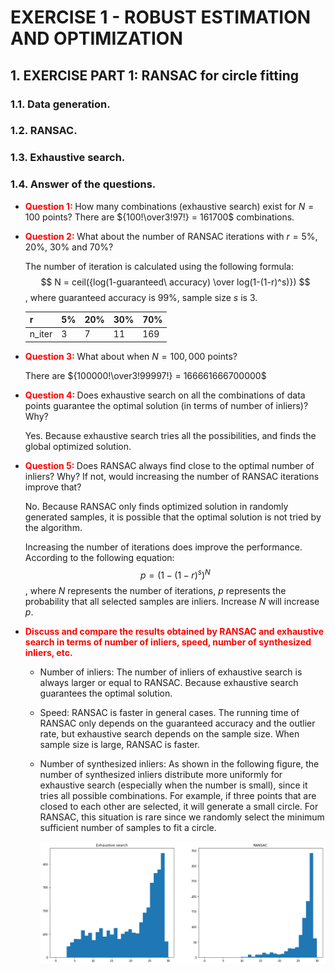 # EXERCISE 1 - ROBUST ESTIMATION AND OPTIMIZATION

## 1. EXERCISE PART 1: RANSAC for circle fitting

### 1.1. Data generation.

### 1.2. RANSAC.

### 1.3. Exhaustive search.

### 1.4. Answer of the questions.

* <b style="color:red"> Question 1: </b> How many combinations (exhaustive search) exist for $N=100$ points? 
	There are ${100!\over3!97!} = 161700$ combinations.

* <b style="color:red"> Question 2: </b> What about the number of RANSAC iterations with $r=5\%$, $20\%$, $30\%$ and $70\%$? 

  The number of iteration is calculated using the following formula:
  $$
  N = ceil({log(1-guaranteed\ accuracy) \over log(1-(1-r)^s)})
  $$
  , where guaranteed accuracy is $99\%$, sample size $s$ is $3$.

  | r      | 5%   | 20%  | 30%  | 70%  |
  | ------ | ---- | ---- | ---- | ---- |
  | n_iter | 3    | 7    | 11   | 169  |


* <b style="color:red"> Question 3: </b> What about when $N=100,000$ points?

  There are ${100000!\over3!99997!} = 166661666700000$

* <b style="color:red"> Question 4: </b> Does exhaustive search on all the combinations of data points guarantee the optimal solution (in terms of number of inliers)? Why?

  Yes. Because exhaustive search tries all the possibilities, and finds the global optimized solution.

* <b style="color:red"> Question 5: </b> Does RANSAC always find close to the optimal number of inliers? Why? If not, would increasing the number of RANSAC iterations improve that?

  No. Because RANSAC only finds optimized solution in randomly generated samples, it is possible that the optimal solution is not tried by the algorithm. 

  Increasing the number of iterations does improve the performance. According to the following equation:
  $$
  p = (1-(1-r)^s)^N
  $$
  , where $N$ represents the number of iterations, $p$ represents the probability that all selected samples are inliers. Increase $N$ will increase $p$. 

* <b style="color:red">Discuss and compare the results obtained by RANSAC and exhaustive search in terms of
  number of inliers, speed, number of synthesized inliers, etc.</b>

  * Number of inliers: The number of inliers of exhaustive search is always larger or equal to RANSAC. Because exhaustive search guarantees the optimal solution. 

  * Speed: RANSAC is faster in general cases. The running time of RANSAC only depends on the guaranteed accuracy and the outlier rate, but exhaustive search depends on the sample size. When sample size is large, RANSAC is faster. 

  * Number of synthesized inliers: As shown in the following figure, the number of synthesized inliers distribute more uniformly for exhaustive search (especially when the number is small), since it tries all possible combinations. For example, if three points that are closed to each other are selected, it will generate a small circle. For RANSAC, this situation is rare since we randomly select the minimum sufficient number of samples to fit a circle. 

    ![cmp](assets/cmp.jpg)

    